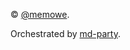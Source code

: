 &copy; [\@memowe][mgh].

Orchestrated by [md-party][mdp].

[mgh]: https://github.com/memowe
[mdp]: https://github.com/memowe/md-party
